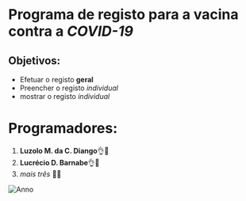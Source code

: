 
# Programa de **registo** para a **vacina** contra a _COVID-19_

## Objetivos:

* Efetuar o registo **geral**
* Preencher o registo _individual_
* mostrar o registo _individual_
# Programadores:
1. **Luzolo M. da C. Diango**👌🙂
2. **Lucrécio D. Barnabe**👌🤨
3. _mais três_ 🤦‍♂️

![Anno](https://user-images.githubusercontent.com/52600416/158079805-2b57e9aa-bc20-4ec3-8085-a6f80b063f03.jpg)

